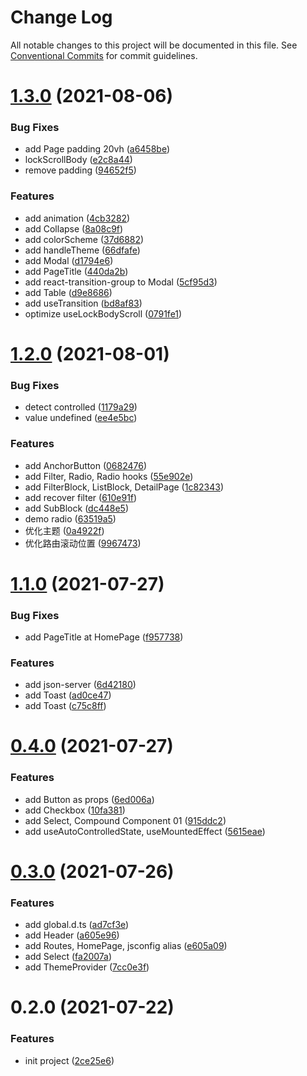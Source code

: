 # Change Log

All notable changes to this project will be documented in this file.
See [Conventional Commits](https://conventionalcommits.org) for commit guidelines.

# [1.3.0](https://github.com/xlx-tutorials/enterprise/compare/v1.2.0...v1.3.0) (2021-08-06)


### Bug Fixes

* add Page padding 20vh ([a6458be](https://github.com/xlx-tutorials/enterprise/commit/a6458be379f0feb5c53bb85c78ce93ddc09e07e3))
* lockScrollBody ([e2c8a44](https://github.com/xlx-tutorials/enterprise/commit/e2c8a44d5dcf37c8738926cb4f3c64d4e18c486d))
* remove padding ([94652f5](https://github.com/xlx-tutorials/enterprise/commit/94652f5a454eb6f46aad55d495e5ed4daabfe1d8))


### Features

* add animation ([4cb3282](https://github.com/xlx-tutorials/enterprise/commit/4cb3282aa802d8aec2b4b7504723da0d7b261f17))
* add Collapse ([8a08c9f](https://github.com/xlx-tutorials/enterprise/commit/8a08c9fa7740ed349b5bf695b1c6ff058325c84e))
* add colorScheme ([37d6882](https://github.com/xlx-tutorials/enterprise/commit/37d68828fa06ab90865b1f2098fc66d883596a58))
* add handleTheme ([66dfafe](https://github.com/xlx-tutorials/enterprise/commit/66dfafe453a84251aa0d5b165fcbd9c23ab942af))
* add Modal ([d1794e6](https://github.com/xlx-tutorials/enterprise/commit/d1794e6080568f405b2937355144d7aaac888ce0))
* add PageTitle ([440da2b](https://github.com/xlx-tutorials/enterprise/commit/440da2bc2e65c97d3a9470c715ab45e1adedd492))
* add react-transition-group to Modal ([5cf95d3](https://github.com/xlx-tutorials/enterprise/commit/5cf95d356c6de246b963e48193d27f5d36fbe5d1))
* add Table ([d9e8686](https://github.com/xlx-tutorials/enterprise/commit/d9e86861af2e4dff611958182d44a72e2b8faab3))
* add useTransition ([bd8af83](https://github.com/xlx-tutorials/enterprise/commit/bd8af8336a3bf3be38a6138c420e0d38f0321382))
* optimize useLockBodyScroll ([0791fe1](https://github.com/xlx-tutorials/enterprise/commit/0791fe1d9d9c8ba80623c5992287db0e5798c28f))





# [1.2.0](https://github.com/xlx-tutorials/enterprise/compare/v1.1.0...v1.2.0) (2021-08-01)


### Bug Fixes

* detect controlled ([1179a29](https://github.com/xlx-tutorials/enterprise/commit/1179a296cdbe69e909bdacf9a42645d196c10078))
* value undefined ([ee4e5bc](https://github.com/xlx-tutorials/enterprise/commit/ee4e5bccc8c8b16a23d73900f0b18814d15621a6))


### Features

* add AnchorButton ([0682476](https://github.com/xlx-tutorials/enterprise/commit/0682476b678c4b18129ea51302fd0970918dc3c6))
* add Filter, Radio, Radio hooks ([55e902e](https://github.com/xlx-tutorials/enterprise/commit/55e902e29455de559e3453ded3364405b8c06329))
* add FilterBlock, ListBlock, DetailPage ([1c82343](https://github.com/xlx-tutorials/enterprise/commit/1c823436b52a35749e13677c0c64af5d2a8fc8bf))
* add recover filter ([610e91f](https://github.com/xlx-tutorials/enterprise/commit/610e91f0088ea48648691f5821c147a12a6048bc))
* add SubBlock ([dc448e5](https://github.com/xlx-tutorials/enterprise/commit/dc448e52169ee7bb6d1ec8cbed00ab15745bb2a0))
* demo radio ([63519a5](https://github.com/xlx-tutorials/enterprise/commit/63519a5e1ab543d9b000a82a0aa4cb01b57ba452))
* 优化主题 ([0a4922f](https://github.com/xlx-tutorials/enterprise/commit/0a4922f6b7708468f4556210266d21350209f7ef))
* 优化路由滚动位置 ([9967473](https://github.com/xlx-tutorials/enterprise/commit/9967473df74d3bb5a3f28015a008bdb16242218e))





# [1.1.0](https://github.com/xlx-tutorials/enterprise/compare/v0.4.0...v1.1.0) (2021-07-27)


### Bug Fixes

* add PageTitle at HomePage ([f957738](https://github.com/xlx-tutorials/enterprise/commit/f957738ee8f7bafc65383d24a3076706a66410b6))


### Features

* add json-server ([6d42180](https://github.com/xlx-tutorials/enterprise/commit/6d42180409015d13ad6fc9c7d39a7bae12dbb0b5))
* add Toast ([ad0ce47](https://github.com/xlx-tutorials/enterprise/commit/ad0ce476d3877214a88dab6474405bd68ef1a8a1))
* add Toast ([c75c8ff](https://github.com/xlx-tutorials/enterprise/commit/c75c8ff164bd1a8f34274b2e09dad1b71584da02))





# [0.4.0](https://github.com/xlx-tutorials/enterprise/compare/v0.3.0...v0.4.0) (2021-07-27)


### Features

* add Button as props ([6ed006a](https://github.com/xlx-tutorials/enterprise/commit/6ed006a346da4931beb32d142749b88df2d07508))
* add Checkbox ([10fa381](https://github.com/xlx-tutorials/enterprise/commit/10fa381bc6b19a70e1681bed570899bf50a40a77))
* add Select, Compound Component 01 ([915ddc2](https://github.com/xlx-tutorials/enterprise/commit/915ddc288484a8fe5fb20650e28743fdeac1685c))
* add useAutoControlledState, useMountedEffect ([5615eae](https://github.com/xlx-tutorials/enterprise/commit/5615eaebacd645d0dce9f3f38096b3c7c032a941))





# [0.3.0](https://github.com/xlx-tutorials/enterprise/compare/v0.2.0...v0.3.0) (2021-07-26)


### Features

* add global.d.ts ([ad7cf3e](https://github.com/xlx-tutorials/enterprise/commit/ad7cf3ee3e4f7898616eb10d642c78f2b357160f))
* add Header ([a605e96](https://github.com/xlx-tutorials/enterprise/commit/a605e96b058fcc8b2f5944bf59638215aff9f1c7))
* add Routes, HomePage, jsconfig alias ([e605a09](https://github.com/xlx-tutorials/enterprise/commit/e605a0916d2e62560cece217818b91f9e04657fb))
* add Select ([fa2007a](https://github.com/xlx-tutorials/enterprise/commit/fa2007a3e20b2ee57edf5cf4068e45b71998166b))
* add ThemeProvider ([7cc0e3f](https://github.com/xlx-tutorials/enterprise/commit/7cc0e3fd6fa7515b54a35bdffc04e75e03aad16f))





# 0.2.0 (2021-07-22)


### Features

* init project ([2ce25e6](https://github.com/xlx-tutorials/enterprise/commit/2ce25e632927bf031562a2501b4042f8743a6140))
